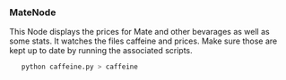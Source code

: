 ### MateNode
This Node displays the prices for Mate and other bevarages as well as some stats.
It watches the files caffeine and prices.
Make sure those are kept up to date by running the associated scripts.
```bash
   python caffeine.py > caffeine
```

